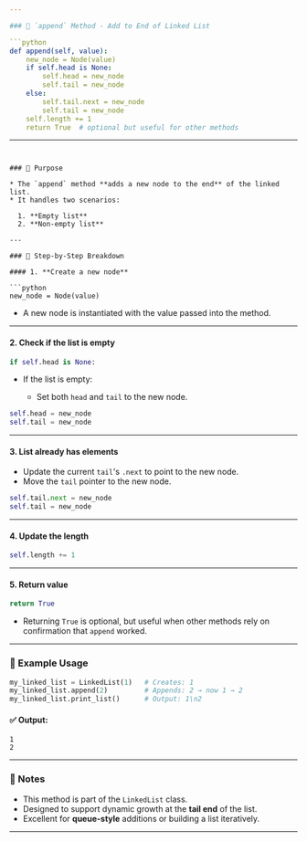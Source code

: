 ```yaml
---

### 🧾 `append` Method - Add to End of Linked List

```python
def append(self, value):
    new_node = Node(value)
    if self.head is None:
        self.head = new_node
        self.tail = new_node
    else:
        self.tail.next = new_node
        self.tail = new_node
    self.length += 1
    return True  # optional but useful for other methods
```

---
```


### 📘 Purpose

* The `append` method **adds a new node to the end** of the linked list.
* It handles two scenarios:

  1. **Empty list**
  2. **Non-empty list**

---

### 🔄 Step-by-Step Breakdown

#### 1. **Create a new node**

```python
new_node = Node(value)
```

* A new node is instantiated with the value passed into the method.

---

#### 2. **Check if the list is empty**

```python
if self.head is None:
```

* If the list is empty:

  * Set both `head` and `tail` to the new node.

```python
self.head = new_node
self.tail = new_node
```

---

#### 3. **List already has elements**

* Update the current `tail`'s `.next` to point to the new node.
* Move the `tail` pointer to the new node.

```python
self.tail.next = new_node
self.tail = new_node
```

---

#### 4. **Update the length**

```python
self.length += 1
```

---

#### 5. **Return value**

```python
return True
```

* Returning `True` is optional, but useful when other methods rely on confirmation that `append` worked.

---

### 🧪 Example Usage

```python
my_linked_list = LinkedList(1)   # Creates: 1
my_linked_list.append(2)         # Appends: 2 → now 1 → 2
my_linked_list.print_list()      # Output: 1\n2
```

#### ✅ Output:

```
1
2
```

---

### 📌 Notes

* This method is part of the `LinkedList` class.
* Designed to support dynamic growth at the **tail end** of the list.
* Excellent for **queue-style** additions or building a list iteratively.

---
